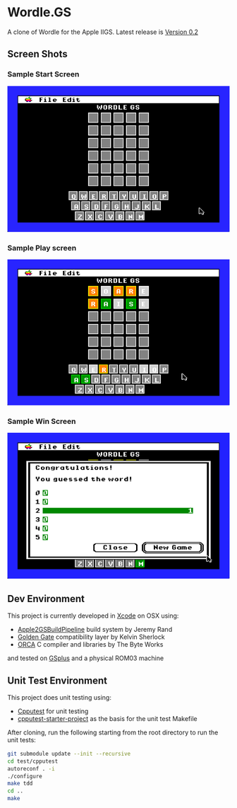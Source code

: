 # Wordle.GS
A clone of Wordle for the Apple IIGS. Latest release is [Version 0.2](https://github.com/dmalec/Wordle.GS/releases/tag/v0.2)

## Screen Shots

### Sample Start Screen

![WordleGS Play](docs/WordleGS_start.png)

### Sample Play screen

![WordleGS Play](docs/WordleGS_play.png)

### Sample Win Screen

![WordleGS Play](docs/WordleGS_win.png)

## Dev Environment

This project is currently developed in [Xcode](https://developer.apple.com/xcode/) on OSX using:

* [Apple2GSBuildPipeline](https://github.com/jeremysrand/Apple2GSBuildPipeline) build system by Jeremy Rand
* [Golden Gate](https://goldengate.gitlab.io/about/) compatibility layer by Kelvin Sherlock
* [ORCA](https://juiced.gs/vendor/byteworks/) C compiler and libraries by The Byte Works

and tested on [GSplus](https://apple2.gs/plus/) and a physical ROM03 machine

## Unit Test Environment

This project does unit testing using:

* [Cpputest](https://cpputest.github.io/index.html) for unit testing
* [cpputest-starter-project](https://github.com/jwgrenning/cpputest-starter-project) as the basis for the unit test Makefile

After cloning, run the following starting from the root directory to run the unit tests:

```bash
git submodule update --init --recursive
cd test/cpputest
autoreconf . -i
./configure
make tdd
cd ..
make
```
